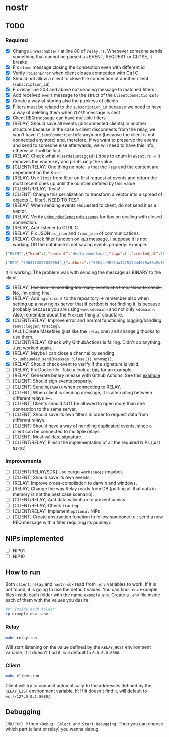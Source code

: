 # nostr

## TODO

### Required

- [x] Change `unreachable()` at line 80 of `relay.rs`. Whenever someone sends something that cannot be parsed as EVENT, REQUEST or CLOSE, it breaks
- [x] Fix `close` message closing the connection even with different id
- [x] Verify `PoisonError` when client closes connection with Ctrl C
- [x] Should not allow a client to close the connection of another client (`subscription_id`)
- [x] Fix relay line 203 and above not sending message to matched filters
- [x] Add received `event` message to the struct of the `ClientConnectionInfo`
- [x] Create a way of storing also the pubkeys of clients
- [x] Filters must be related to the `subscription_id` because we need to have a way of deleting them when `CLOSE` message is sent
- [x] Client REQ message can have multiple filters
- [x] [RELAY] Should save all events (disconnected clients) in another structure because in the case a client disconnects from the relay, we won't have `ClientConnectionInfo` anymore (because the client is not connected anymore) and, therefore, if we want to preserve the events and send to someone else afterwards, we will need to have this info, otherwise it will be lost.
- [x] [RELAY] Check what `#[serde(untagged)]` does to enum in `event.rs` -> It removes the enum key and prints only the value.
- [x] [CLIENT/RELAY] One thing no note is that the `Tags` and the content are dependent on the `Kind`.
- [x] [RELAY] Use `limit` from filter on first request of events and return the most recent ones up until the number defined by this value
- [x] [CLIENT/RELAY] Tests!
- [x] [CLIENT] Change this serialization to transform a vector into a spread of objects (...filter). NEED TO TEST
- [x] [RELAY] When sending events requested to client, do not send it as a vector.
- [x] [RELAY] Verify [`UnboundedSender<Message>`](https://docs.rs/tokio/latest/tokio/sync/mpsc/struct.UnboundedSender.html) for tips on dealing with closed connection.
- [x] [RELAY] Add listener to CTRL C.
- [x] [RELAY] Fix JSON `as_json` and `from_json` of communications.
- [x] [RELAY] Check filter function on `REQ` message. I suppose it is not working OR
the database is not saving events properly. Example:

```json
["EVENT",{"kind":1,"content":"Hello modafoca","tags":[],"created_at":1684144532,"pubkey":"5081ce98f7da142513444079a55e2d1676559a908d4f694d299057f8abddf835","id":"2c53b58e0882b75b6540659ec0f4217d41000a12497ecbcabe9574384839273c","sig":"054a5e289356e5b0cb3a5b5e71e07e91b178c67c236bc2c77f98faeef418439fb9a944f054f0f010d08dfbc8fb68e36afaf485be24f1526f38134df61a58c311"}]

["REQ","5968712077837064",{"authors":["5081ce98f7da142513444079a55e2d1676559a908d4f694d299057f8abddf835"],"kinds":[1,6]}]
```

It is working. The problem was with sending the message as BINARY to the client.

- [x] [RELAY] ~~I believe I'm sending too many events at a time. Need to check.~~ No, I'm doing fine.
- [x] [RELAY] Add `nginx.conf` to the repository -> remember also when setting up a new nginx server that if certbot is not finding it, is because probably because you are using `www.<domain>` and not only `<domain>`. Also, remember about the `Proxied` thing of cloudfare.
- [x] [CLIENT/RELAY] Improve error and normal functioning logging/handling (`env::logger`, `tracing`).
- [x] [ALL] Create Makefiles (just like the `relay` one) and change githooks to use them.
- [x] [CLIENT/RELAY] Check why GithubActions is failing. Didn't do anything. Just worked again.
- [x] [RELAY] Maybe I can close a channel by sending `tx.unbounded_send(Message::Close()).unwrap()`.
- [x] [RELAY] Should check event to verify if the signature is valid.
- [ ] [RELAY] Fix Dockerfile. Take a look at [this](https://github.com/scsibug/nostr-rs-relay/blob/master/Dockerfile) for an example.
- [ ] [RELAY] Generate binary release with Github Actions. See this [example](https://github.com/Asone/nostrss/blob/main/.github/workflows/release.yml)
- [ ] [CLIENT] Should sign events properly.
- [ ] [CLIENT] Send `METADATA` when connecting to RELAY.
- [ ] [CLIENT] When client is sending message, it is alternating between different relays <--.
- [ ] [CLIENT] Clients should NOT be allowed to open more than one connection to the same server.
- [ ] [CLIENT] Should save its own filters in order to request data from different relays.
- [ ] [CLIENT] Should have a way of handling duplicated events, since a client can be connected to multiple relays.
- [ ] [CLIENT] Must validate signature.
- [ ] [CLIENT/RELAY] Finish the implementation of all the required NIPs (just `NIP01`)

### Improvements

- [ ] [CLIENT/RELAY/SDK] Use cargo `workspaces` (maybe).
- [ ] [CLIENT] Should save its own events.
- [ ] [RELAY] Improve cross-compilation to darwin and windows.
- [ ] [RELAY] Change the way Relay reads from DB (putting all that data in memory is not the best case scenario).
- [ ] [CLIENT/RELAY] Add data validation to prevent panics.
- [ ] [CLIENT/RELAY] Check `tracing`.
- [ ] [CLIENT/RELAY] Implement `optional` NIPs
- [ ] [CLIENT] Create abstraction function to follow someone(i.e.: send a new REQ message with a filter requiring its pubkey).

## NIPs implemented

- [ ] NIP01
- [ ] NIP10

## How to run

Both `client`, `relay` and `nostr-sdk` read from `.env` variables to work. If it is not found, it is going to use the default values.
You can find `.env` example files inside each folder with the name `example.env`. Create a `.env` file inside each of them with the values
you desire.

```bash
##! Inside each folder
cp example.env .env
```

### Relay

```bash
make relay-run
```

Will start listening on the value defined by the `RELAY_HOST` environment variable. If it doesn't find it, will default to `0.0.0.0:8080`.

### Client

```bash
make client-run
```

Client will try to connect automatically to the addresses defined by the `RELAY_LIST` environment variable. If: If it doesn't find it, will default to `ws://127.0.0.1:8080/`.

## Debugging

`CMD/Ctrl P` then `>Debug: Select and Start Debugging`. Then you can choose which part (client or relay) you wanna debug.
